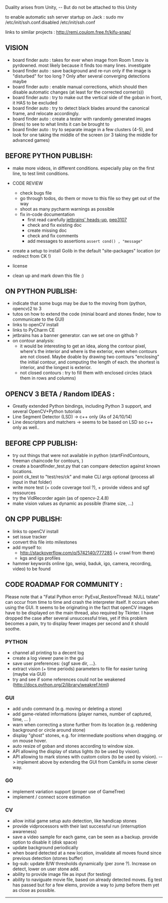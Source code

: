 
Duality arises from Unity, -- But do not be attached to this Unity

to enable automatic ssh server startup on Jack :
sudo mv /etc/init/ssh.conf.disabled /etc/init/ssh.conf

links to similar projects : http://remi.coulom.free.fr/kifu-snap/


## VISION
- board finder auto : takes for ever when image from Room 1.mov is pyrdowned. most likely because it finds too many lines. investigate
- board finder auto : save background and re-run only if the image is "disturbed" for too long ? Only after several converging detections maybe
- board finder auto : enable manual corrections, which should then disable automatic changes (at least for the corrected corner(s))
- board finder auto : try to make out the vertical side of the goban in front, it HAS to be excluded
- board finder auto : try to detect black blades around the canonical frame, and relocate accordingly.
- board finder auto : create a tester with randomly generated images (lines) to see to what limits it can be brought to
- board finder auto : try to separate image in a few clusters (4-5), and look for one taking the middle of the screen (or 3 taking the middle for advanced games)


## BEFORE PYTHON PUBLISH:

- make more videos, in different conditions. especially play on the first line, to test limit conditions.

- CODE REVIEW
    * check bugs file
    * go through todos, do them or move to this file so they get out of the way
    * shoot as many pycharm warnings as possible
    * fix in-code documentation
        - first read carefully [jetbrains' heads-up](https://www.jetbrains.com/pycharm/webhelp/documenting-source-code-in-pycharm.html), [pep3107](https://www.python.org/dev/peps/pep-3107/)
        - check and fix existing doc
        - create missing doc
        - check and fix comments
        - add messages to assertions  `assert cond() , "message"`
- create a setup to install Golib in the default "site-packages" location (or redirect from CK !)
- license
- clean up and mark down this file :)


## ON PYTHON PUBLISH:

- indicate that some bugs may be due to the moving from (python, opencv)2 to 3
- tutos on how to extend the code (minial board and stones finder, how to communicate to the GUI)
- links to openCV install
- links to PyCharm CE
- jetbrains has a banner generator. can we set one on github ?
- on contour analysis:
    * it would be interesting to get an idea, along the contour pixel, where's the interior and where is the exterior, even when contours are not closed. Maybe doable by drawing two contours "enclosing" the initial contour, and computing the length of each. the shortest is interior, and the longest is exterior.
    * not closed contours : try to fill them with enclosed circles (stack them in rows and columns)


## OPENCV 3 BETA / Random IDEAS :

- Greatly extended Python bindings, including Python 3 support, and several OpenCV+Python tutorials
- Line Segment Detector (LSD)     -> c++ only (As of 24/10/14)
- Line descriptors and matchers   -> seems to be based on LSD so c++ only as well..


## BEFORE CPP PUBLISH:

- try out things that were not available in python (startFindContours, freeman chaincode for contours, )
- create a boardfinder_test.py that can compare detection against known locations.
- point ck_test to "test/res/ck" and make CLI args optional (process all input in that folder)
- write more test (+ code coverage tool ?), + provide videos and sgf ressources
- try the VidRecorder again (as of opencv-2.4.8)
- make vision values as dynamic as possible (frame size, ...)


## ON CPP PUBLISH:

- links to openCV install
- set issue tracker
- convert this file into milestones
- add myself to:
    * http://stackoverflow.com/q/5742140/777285  (+ crawl from there)
    * kgs and igs profiles
- hammer keywords online (go, weiqi, baduk, igo, camera, recording, video) to be found


## CODE ROADMAP FOR COMMUNITY :

Please note that a "Fatal Python error: PyEval_RestoreThread: NULL tstate" can occur from time to time and crash the
interpreter itself. It occurs when using the GUI. It seems to be originating in the fact that openCV images have to
be displayed on the main thread, also required by Tkinter. I have dropped the case after several unsuccessful tries,
yet if this problem becomes a pain, try to display fewer images per second and it should soothe.


### PYTHON

- channel all printing to a decent log
- create a log viewer pane in the gui
- save user preferences: {sgf save dir, ...}.
- extract vision (+ time periods) parameters to file for easier tuning (maybe via GUI)
- try and see if some references could not be weakened  (http://docs.python.org/2/library/weakref.html)

### GUI

- add undo command (e.g. moving or deleting a stone)
- add game-related informations (player names, number of captured, time, ... )
- warn when correcting a stone further from its location (e.g. reddening background or circle around stone)
- display "ghost" stones, e.g. for intermediate positions when dragging. or on mouse hover.
- auto resize of goban and stones according to window size.
- API allowing the display of status lights (to be used by vision).
- API allowing to mark stones with custom colors (to be used by vision).
--> implement above by extending the GUI from Camkifu in some clever way.

### GO

- implement variation support (proper use of GameTree)
- implement / connect score estimation

### CV

- allow initial game setup auto detection, like handicap stones
- provide vidprocessors with their last successful run (interruption awareness)
- save a video sample for each game, can be seen as a backup. provide option to disable it (disk space)
- update background periodically
- when board detected at a new location, invalidate all moves found since previous detection (stones buffer)
- bg-sub: update B/W thresholds dynamically (per zone ?). Increase on detect, lower on user stone add.
- ability to provide image file as input (for testing)
- ability to naviguate movie file, based on already detected moves. Eg test has passed but for a few elems, provide a way to jump before them yet as close as possible.

---------------------------------------------------------------------------------------------------


